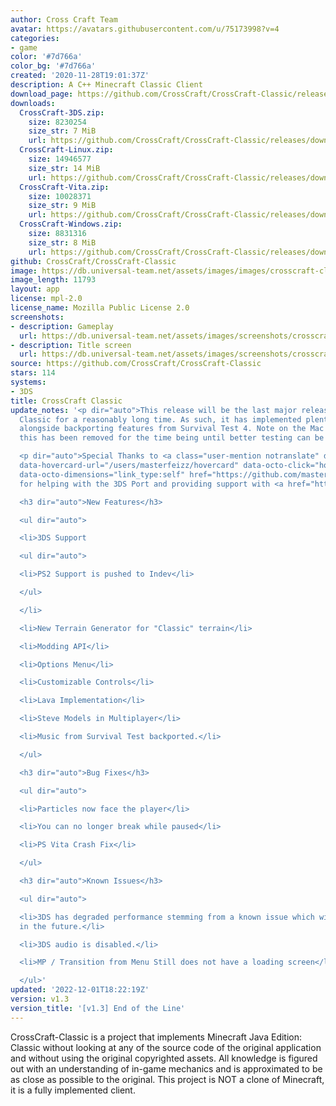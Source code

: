 ```yaml
---
author: Cross Craft Team
avatar: https://avatars.githubusercontent.com/u/75173998?v=4
categories:
- game
color: '#7d766a'
color_bg: '#7d766a'
created: '2020-11-28T19:01:37Z'
description: A C++ Minecraft Classic Client
download_page: https://github.com/CrossCraft/CrossCraft-Classic/releases
downloads:
  CrossCraft-3DS.zip:
    size: 8230254
    size_str: 7 MiB
    url: https://github.com/CrossCraft/CrossCraft-Classic/releases/download/v1.3/CrossCraft-3DS.zip
  CrossCraft-Linux.zip:
    size: 14946577
    size_str: 14 MiB
    url: https://github.com/CrossCraft/CrossCraft-Classic/releases/download/v1.3/CrossCraft-Linux.zip
  CrossCraft-Vita.zip:
    size: 10028371
    size_str: 9 MiB
    url: https://github.com/CrossCraft/CrossCraft-Classic/releases/download/v1.3/CrossCraft-Vita.zip
  CrossCraft-Windows.zip:
    size: 8831316
    size_str: 8 MiB
    url: https://github.com/CrossCraft/CrossCraft-Classic/releases/download/v1.3/CrossCraft-Windows.zip
github: CrossCraft/CrossCraft-Classic
image: https://db.universal-team.net/assets/images/images/crosscraft-classic.png
image_length: 11793
layout: app
license: mpl-2.0
license_name: Mozilla Public License 2.0
screenshots:
- description: Gameplay
  url: https://db.universal-team.net/assets/images/screenshots/crosscraft-classic/gameplay.png
- description: Title screen
  url: https://db.universal-team.net/assets/images/screenshots/crosscraft-classic/title-screen.png
source: https://github.com/CrossCraft/CrossCraft-Classic
stars: 114
systems:
- 3DS
title: CrossCraft Classic
update_notes: '<p dir="auto">This release will be the last major release of CrossCraft
  Classic for a reasonably long time. As such, it has implemented plenty of bug fixes
  alongside backporting features from Survival Test 4. Note on the Mac Release --
  this has been removed for the time being until better testing can be done.</p>

  <p dir="auto">Special Thanks to <a class="user-mention notranslate" data-hovercard-type="user"
  data-hovercard-url="/users/masterfeizz/hovercard" data-octo-click="hovercard-link-click"
  data-octo-dimensions="link_type:self" href="https://github.com/masterfeizz">@masterfeizz</a>
  for helping with the 3DS Port and providing support with <a href="https://github.com/masterfeizz/picaGL">picaGL</a></p>

  <h3 dir="auto">New Features</h3>

  <ul dir="auto">

  <li>3DS Support

  <ul dir="auto">

  <li>PS2 Support is pushed to Indev</li>

  </ul>

  </li>

  <li>New Terrain Generator for "Classic" terrain</li>

  <li>Modding API</li>

  <li>Options Menu</li>

  <li>Customizable Controls</li>

  <li>Lava Implementation</li>

  <li>Steve Models in Multiplayer</li>

  <li>Music from Survival Test backported.</li>

  </ul>

  <h3 dir="auto">Bug Fixes</h3>

  <ul dir="auto">

  <li>Particles now face the player</li>

  <li>You can no longer break while paused</li>

  <li>PS Vita Crash Fix</li>

  </ul>

  <h3 dir="auto">Known Issues</h3>

  <ul dir="auto">

  <li>3DS has degraded performance stemming from a known issue which will be fixed
  in the future.</li>

  <li>3DS audio is disabled.</li>

  <li>MP / Transition from Menu Still does not have a loading screen</li>

  </ul>'
updated: '2022-12-01T18:22:19Z'
version: v1.3
version_title: '[v1.3] End of the Line'
---
```

CrossCraft-Classic is a project that implements Minecraft Java Edition: Classic without looking at any of the source code of the original application and without using the original copyrighted assets. All knowledge is figured out with an understanding of in-game mechanics and is approximated to be as close as possible to the original. This project is NOT a clone of Minecraft, it is a fully implemented client.
